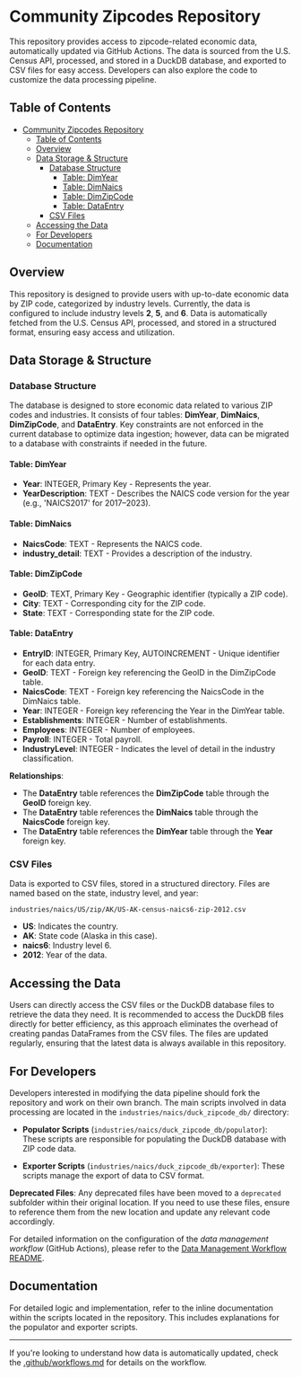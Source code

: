 
# Community Zipcodes Repository

This repository provides access to zipcode-related economic data, automatically updated via GitHub Actions. The data is sourced from the U.S. Census API, processed, and stored in a DuckDB database, and exported to CSV files for easy access. Developers can also explore the code to customize the data processing pipeline.

## Table of Contents

- [Community Zipcodes Repository](#community-zipcodes-repository)
  - [Table of Contents](#table-of-contents)
  - [Overview](#overview)
  - [Data Storage \& Structure](#data-storage--structure)
    - [Database Structure](#database-structure)
      - [Table: DimYear](#table-dimyear)
      - [Table: DimNaics](#table-dimnaics)
      - [Table: DimZipCode](#table-dimzipcode)
      - [Table: DataEntry](#table-dataentry)
    - [CSV Files](#csv-files)
  - [Accessing the Data](#accessing-the-data)
  - [For Developers](#for-developers)
  - [Documentation](#documentation)

## Overview

This repository is designed to provide users with up-to-date economic data by ZIP code, categorized by industry levels. Currently, the data is configured to include industry levels **2**, **5**, and **6**. Data is automatically fetched from the U.S. Census API, processed, and stored in a structured format, ensuring easy access and utilization.

## Data Storage & Structure

### Database Structure

The database is designed to store economic data related to various ZIP codes and industries. It consists of four tables: **DimYear**, **DimNaics**, **DimZipCode**, and **DataEntry**. Key constraints are not enforced in the current database to optimize data ingestion; however, data can be migrated to a database with constraints if needed in the future.

#### Table: DimYear
- **Year**: INTEGER, Primary Key - Represents the year.
- **YearDescription**: TEXT - Describes the NAICS code version for the year (e.g., 'NAICS2017' for 2017–2023).

#### Table: DimNaics
- **NaicsCode**: TEXT - Represents the NAICS code.
- **industry_detail**: TEXT - Provides a description of the industry.

#### Table: DimZipCode
- **GeoID**: TEXT, Primary Key - Geographic identifier (typically a ZIP code).
- **City**: TEXT - Corresponding city for the ZIP code.
- **State**: TEXT - Corresponding state for the ZIP code.

#### Table: DataEntry
- **EntryID**: INTEGER, Primary Key, AUTOINCREMENT - Unique identifier for each data entry.
- **GeoID**: TEXT - Foreign key referencing the GeoID in the DimZipCode table.
- **NaicsCode**: TEXT - Foreign key referencing the NaicsCode in the DimNaics table.
- **Year**: INTEGER - Foreign key referencing the Year in the DimYear table.
- **Establishments**: INTEGER - Number of establishments.
- **Employees**: INTEGER - Number of employees.
- **Payroll**: INTEGER - Total payroll.
- **IndustryLevel**: INTEGER - Indicates the level of detail in the industry classification.

**Relationships**:
- The **DataEntry** table references the **DimZipCode** table through the **GeoID** foreign key.
- The **DataEntry** table references the **DimNaics** table through the **NaicsCode** foreign key.
- The **DataEntry** table references the **DimYear** table through the **Year** foreign key.

### CSV Files

Data is exported to CSV files, stored in a structured directory. Files are named based on the state, industry level, and year:

```plaintext
industries/naics/US/zip/AK/US-AK-census-naics6-zip-2012.csv
```

- **US**: Indicates the country.
- **AK**: State code (Alaska in this case).
- **naics6**: Industry level 6.
- **2012**: Year of the data.

## Accessing the Data

Users can directly access the CSV files or the DuckDB database files to retrieve the data they need. It is recommended to access the DuckDB files directly for better efficiency, as this approach eliminates the overhead of creating pandas DataFrames from the CSV files. The files are updated regularly, ensuring that the latest data is always available in this repository.

## For Developers

Developers interested in modifying the data pipeline should fork the repository and work on their own branch. The main scripts involved in data processing are located in the `industries/naics/duck_zipcode_db/` directory:

- **Populator Scripts** (`industries/naics/duck_zipcode_db/populator`): These scripts are responsible for populating the DuckDB database with ZIP code data.

- **Exporter Scripts** (`industries/naics/duck_zipcode_db/exporter`): These scripts manage the export of data to CSV format.

**Deprecated Files**: Any deprecated files have been moved to a `deprecated` subfolder within their original location. If you need to use these files, ensure to reference them from the new location and update any relevant code accordingly.

For detailed information on the configuration of the *data management workflow* (GitHub Actions), please refer to the [Data Management Workflow README](.github/README.md).

## Documentation

For detailed logic and implementation, refer to the inline documentation within the scripts located in the repository. This includes explanations for the populator and exporter scripts.

---

If you're looking to understand how data is automatically updated, check the [.github/workflows.md](https://github.com/ModelEarth/community-zipcodes/blob/main/.github/workflows.md) for details on the workflow.

